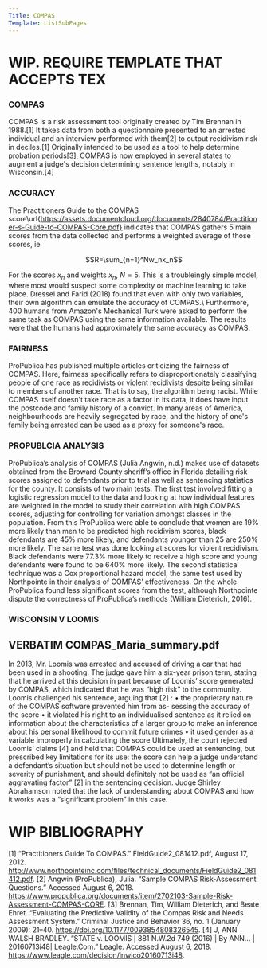 ```yaml
---
Title: COMPAS
Template: ListSubPages
---
```


# WIP. REQUIRE TEMPLATE THAT ACCEPTS TEX

### COMPAS

COMPAS is a risk assessment tool originally created by Tim Brennan in 1988.[1] It takes data from both a questionnaire presented to an arrested individual and an interview performed with them[2] to output recidivism risk in deciles.[1]
Originally intended to be used as a tool to help determine probation periods[3], COMPAS is now employed in several states to augment a judge's decision determining sentence lengths, notably in Wisconsin.[4]

### ACCURACY

The Practitioners Guide to the COMPAS score\url{https://assets.documentcloud.org/documents/2840784/Practitioner-s-Guide-to-COMPAS-Core.pdf} indicates that COMPAS gathers 5 main scores from the data collected and performs a weighted average of those scores, ie

$$R=\sum_{n=1}^Nw_nx_n$$

For the scores $x_n$ and weights $x_n$, $N=5$. This is a troubleingly simple model, where most would suspect some complexity or machine learning to take place. Dressel and Farid (2018) found that even with only two variables, their own algorithm can emulate the accuracy of COMPAS.\\
Furthermore, 400 humans from Amazon's Mechanical Turk were asked to perform the same task as COMPAS using the same information available. The results were that the humans had approximately the same accuracy as COMPAS.

### FAIRNESS

ProPublica has published multiple articles criticizing the fairness of COMPAS. Here, fairness specifically refers to disproportionately classifying people of one race as recidivists or violent recidivists despite being similar to members of another race. That is to say, the algorithm being racist. While COMPAS itself doesn't take race as a factor in its data, it does have input the postcode and family history of a convict. In many areas of America, neighbourhoods are heavily segregated by race, and the history of one's family being arrested can be used as a proxy for someone's race.

### PROPUBLCIA ANALYSIS

ProPublica’s analysis of COMPAS (Julia Angwin, n.d.) makes use of datasets obtained from the
Broward County sheriff’s office in Florida detailing risk scores assigned to defendants prior to trial as
well as sentencing statistics for the county. It consists of two main tests.
The first test involved fitting a logistic regression model to the data and looking at how individual
features are weighted in the model to study their correlation with high COMPAS scores, adjusting for
controlling for variation amongst classes in the population. From this ProPublica were able to
conclude that women are 19% more likely than men to be predicted high recidivism scores, black
defendants are 45% more likely, and defendants younger than 25 are 250% more likely.
The same test was done looking at scores for violent recidivism. Black defendants were 77.3% more
likely to receive a high score and young defendants were found to be 640% more likely.
The second statistical technique was a Cox proportional hazard model, the same test used by
Northpointe in their analysis of COMPAS’ effectiveness. On the whole ProPublica found less
significant scores from the test, although Northpointe dispute the correctness of ProPublica’s
methods (William Dieterich, 2016).

### WISCONSIN V LOOMIS

## VERBATIM COMPAS_Maria_summary.pdf

In 2013, Mr. Loomis was arrested and accused of driving a car that had been
used in a shooting. The judge gave him a six-year prison term, stating that he
arrived at this decision in part because of Loomis’ score generated by COMPAS,
which indicated that he was “high risk” to the community. Loomis challenged
his sentence, arguing that [2] :
• the proprietary nature of the COMPAS software prevented him from as-
sessing the accuracy of the score
• it violated his right to an individualised sentence as it relied on information
about the characteristics of a larger group to make an inference about his
personal likelihood to commit future crimes
• it used gender as a variable improperly in calculating the score
Ultimately, the court rejected Loomis’ claims [4] and held that COMPAS could
be used at sentencing, but prescribed key limitations for its use: the score
can help a judge understand a defendant’s situation but should not be used to
determine length or severity of punishment, and should definitely not be used
as “an official aggravating factor” [2] in the sentencing decision. Judge Shirley
Abrahamson noted that the lack of understanding about COMPAS and how it
works was a “significant problem” in this case.


# WIP BIBLIOGRAPHY

[1] “Practitioners Guide To COMPAS.” FieldGuide2_081412.pdf, August 17, 2012. http://www.northpointeinc.com/files/technical_documents/FieldGuide2_081412.pdf.
[2] Angwin (ProPublica), Julia. “Sample COMPAS Risk-Assessment Questions.” Accessed August 6, 2018. https://www.propublica.org/documents/item/2702103-Sample-Risk-Assessment-COMPAS-CORE.
[3] Brennan, Tim, William Dieterich, and Beate Ehret. “Evaluating the Predictive Validity of the Compas Risk and Needs Assessment System.” Criminal Justice and Behavior 36, no. 1 (January 2009): 21–40. https://doi.org/10.1177/0093854808326545.
[4] J, ANN WALSH BRADLEY. “STATE v. LOOMIS | 881 N.W.2d 749 (2016) | By ANN... | 20160713i48| Leagle.Com.” Leagle. Accessed August 6, 2018. https://www.leagle.com/decision/inwico20160713i48.
